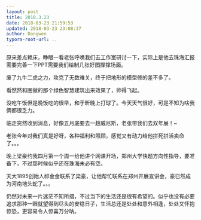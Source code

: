 ```yaml
---
layout: post
title: 2018.3.23
date: 2018-03-23 21:59:53
updated: 2018-03-23 23:08:37
author: Dongwen
typora-root-url: ..
---
```




原来差点赖床，睁眼一看老张呼唤我们去工作室研讨一下，实际上是他去珠海汇报需要完善一下PPT需要我们绘制几张好图撑撑场面。

废了九牛二虎之力，攻克了无数难关，终于把地形的模型修的差不多了。

看然然和圈做的那个绿色智慧建筑出来效果了，帅得飞起。

没吃午饭但是晚饭吃的很早，和于昕晚上打球了。今天天气很好，可是不知为啥我俩都很乏力。

临走突然收到消息，好像五月底要去一趟威尼斯，老张带我们去双年展！~

老张今年对我们真是好呀，各种福利和照顾，感觉又有动力给他拼死拼活卖命了。。。

晚上梁豪约我四月第一个周一给他讲个网课开场，郑州大学快题方向性指导，要准备下，不过那时候似乎还在珠海未必有空。

天大1895创始人祁金金联系了梁豪，让他帮忙联系在郑州开展宣讲会，豪已然成为河南地头蛇了。。。

仍然对未来一片迷茫不知所措，不过当下的生活还是很有希望的。似乎也没有必要追求那种一眼就望得到尽头的安稳日子，生活总还是处处和意外相逢，处处又怀抱惊恐，更容易令人惊喜万分呐。    